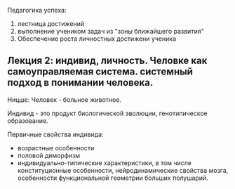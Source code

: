 
Педагогика успеха:
1) лестница достижений
2) выполнение учеником задач из "зоны ближайшего развития"
3) Обеспечение роста личностных достижени ученика

## Лекция 2: индивид, личность. Человке как самоуправляемая система. системный подход в понимании человека. 

Ницше: Человек - больное животное.

Индивид - это продукт биологической эволюции, генотипическое образование. 

Первичные свойства индивида:

 - возрастные особенности
 - половой диморфизм
 - индивидуально-типические характеристики, в том числе конституционные особенности, нейродинамические свойства мозга, особенности функциональной геометрии больших полушарий.
  